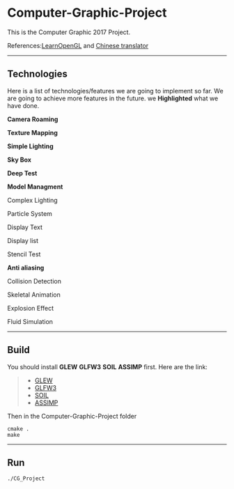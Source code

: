 Computer-Graphic-Project
===================

This is the Computer Graphic 2017 Project.

References:[LearnOpenGL][5] and [Chinese translator][6]


----------

Technologies
-------------

Here is a list of technologies/features we are going to implement so far.
We are going to achieve more features in the future.
we **Highlighted** what we have done.

**Camera Roaming**

**Texture Mapping**

**Simple Lighting**

**Sky Box**

**Deep Test**

**Model Managment**

Complex Lighting

Particle System

Display Text

Display list

Stencil Test

**Anti aliasing**

Collision Detection

Skeletal Animation

Explosion Effect

Fluid Simulation

----------

Build
-------------

You should install **GLEW** **GLFW3** **SOIL** **ASSIMP** first.
Here are the link:

>- [GLEW][1]
>- [GLFW3][2]
>- [SOIL][3]
>- [ASSIMP][4]

Then in the Computer-Graphic-Project folder

```
cmake .
make
```


----------

Run
-------------


```
./CG_Project
```

[1]: http://glew.sourceforge.net/
[2]: http://http://www.glfw.org/
[3]: http://www.lonesock.net/soil.html
[4]: http://assimp.sourceforge.net/
[5]: https://learnopengl.com/
[6]: http://learnopengl-cn.readthedocs.io/zh/latest/
